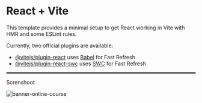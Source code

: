 # React + Vite

This template provides a minimal setup to get React working in Vite with HMR and some ESLint rules.

Currently, two official plugins are available:

- [@vitejs/plugin-react](https://github.com/vitejs/vite-plugin-react/blob/main/packages/plugin-react/README.md) uses [Babel](https://babeljs.io/) for Fast Refresh
- [@vitejs/plugin-react-swc](https://github.com/vitejs/vite-plugin-react-swc) uses [SWC](https://swc.rs/) for Fast Refresh

<hr style="border:2px solid gray">

Screnshoot

![banner-online-course](https://github.com/raflisalamudin/online-course/assets/91868371/c9d5b0da-9a43-4e63-9d53-f27d9a05ccda)

